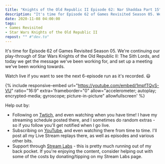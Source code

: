 ```yaml
---
title: "Knights of the Old Republic II Episode 62: Nar Shaddaa Part 15"
description: "It's time for Episode 62 of Games Revisited Season 05. We're continuing our play-through of Star Wars Knights of the Old Republic II: The Sith Lords, and today we get the message we've been working for, and set up a meeting we've been working towards."
date: 2020-11-08 04:00:00
tags:
- Games Revisited
- Star Wars Knights of the Old Republic II
repost: "" #"dev.to"
---
```


It's time for Episode 62 of Games Revisited Season 05. We're continuing our play-through of Star Wars Knights of the Old Republic II: The Sith Lords, and today we get the message we've been working for, and set up a meeting we've been working towards.

Watch live if you want to see the next 6-episode run as it's recorded. :smiley:
<!--more-->

{% include responsive-embed url="https://youtube.com/embed/1mpfTQyS-VU" ratio="16:9" extra='frameborder="0" allow="accelerometer; autoplay; encrypted-media; gyroscope; picture-in-picture" allowfullscreen' %}

Help out by:
 * Following on [Twtich](https://twitch.tv/AnonJr_Live), and even watching when you have time! I have my streaming schedule posted there, and I sometimes do random extras - so if you follow you'll get notified when I go live.
 * Subscribing on [YouTube](http://www.youtube.com/channel/UCXafqhKHbkSUIrq0LAuu0tw), and even watching there from time to time. I'll post all my Live Stream replays there, as well as episodes and various other bits.
 * Support through [Stream Labs](https://streamlabs.com/anonjr_live) - this is pretty much running out of my back pocket. If you're enjoying the content, consider helping out with some of the costs by donating/tipping on my Stream Labs page.